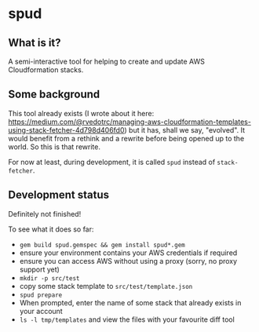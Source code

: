 spud
====

What is it?
-----------

A semi-interactive tool for helping to create and update AWS Cloudformation
stacks.

Some background
---------------

This tool already exists (I wrote about it here:
https://medium.com/@rvedotrc/managing-aws-cloudformation-templates-using-stack-fetcher-4d798d406fd0)
but it has, shall we say, "evolved". It would benefit from a rethink and a
rewrite before being opened up to the world.  So this is that rewrite.

For now at least, during development, it is called `spud` instead of
`stack-fetcher`.

Development status
------------------

Definitely not finished!

To see what it does so far:

 * `gem build spud.gemspec && gem install spud*.gem`
 * ensure your environment contains your AWS credentials if required
 * ensure you can access AWS without using a proxy (sorry, no proxy support yet)
 * `mkdir -p src/test`
 * copy some stack template to `src/test/template.json`
 * `spud prepare`
 * When prompted, enter the name of some stack that already exists in your account
 * `ls -l tmp/templates` and view the files with your favourite diff tool

